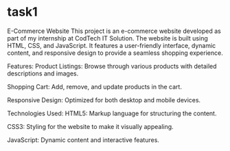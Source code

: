 # task1
E-Commerce Website This project is an e-commerce website developed as part of my internship at CodTech IT Solution. The website is built using HTML, CSS, and JavaScript. It features a user-friendly interface, dynamic content, and responsive design to provide a seamless shopping experience.

Features:
Product Listings: Browse through various products with detailed descriptions and images.

Shopping Cart: Add, remove, and update products in the cart.

Responsive Design: Optimized for both desktop and mobile devices.

Technologies Used:
HTML5: Markup language for structuring the content.

CSS3: Styling for the website to make it visually appealing.

JavaScript: Dynamic content and interactive features.
